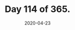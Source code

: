 ---
title: Day 114 of 365.
description: ...where 2020 Al is wallowing in despair, so 2024 Al stepped in to explain what happened in the two-week long Missing Days series.
date: 2020-04-23
tags:
  - Two Thousand Twenty Words
  - April 2020
  - Missing Days
---